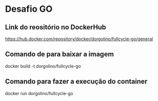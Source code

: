 # Desafio GO

## Link do reositório no DockerHub

https://hub.docker.com/repository/docker/dorgolino/fullcycle-go/general

## Comando de para baixar a imagem

docker build -t dorgolino/fullcycle-go

## Comando para fazer a execução do container

docker run dorgolino/fullcycle-go

